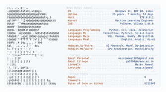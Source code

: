 <picture>
  <source srcset="https://raw.githubusercontent.com/mmazinjameel/mmazinjameel/main/dark_mode.svg?v=1749968060" media="(prefers-color-scheme: dark)">
  <img src="https://raw.githubusercontent.com/mmazinjameel/mmazinjameel/main/light_mode.svg?v=1749968060">
</picture>
